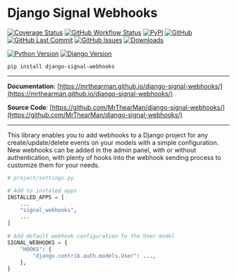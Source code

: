 # Django Signal Webhooks

[![Coverage Status][coverage-badge]][coverage]
[![GitHub Workflow Status][status-badge]][status]
[![PyPI][pypi-badge]][pypi]
[![GitHub][licence-badge]][licence]
[![GitHub Last Commit][repo-badge]][repo]
[![GitHub Issues][issues-badge]][issues]
[![Downloads][downloads-badge]][pypi]

[![Python Version][version-badge]][pypi]
[![Django Version][django-badge]][pypi]

```shell
pip install django-signal-webhooks
```

---

**Documentation**: [https://mrthearman.github.io/django-signal-webhooks/](https://mrthearman.github.io/django-signal-webhooks/)

**Source Code**: [https://github.com/MrThearMan/django-signal-webhooks/](https://github.com/MrThearMan/django-signal-webhooks/)

---

This library enables you to add webhooks to a Django project for any create/update/delete
events on your models with a simple configuration. New webhooks can be added in the
admin panel, with or without authentication, with plenty of hooks into the webhook sending
process to customize them for your needs.

```python
# project/settings.py

# Add to instaled apps
INSTALLED_APPS = [
    ...
    "signal_webhooks",
    ...
]

# Add default webhook configuration to the User model
SIGNAL_WEBHOOKS = {
    "HOOKS": {
        "django.contrib.auth.models.User": ...,
    },
}
```

[coverage-badge]: https://coveralls.io/repos/github/MrThearMan/django-signal-webhooks/badge.svg?branch=main
[status-badge]: https://img.shields.io/github/workflow/status/MrThearMan/django-signal-webhooks/Test
[pypi-badge]: https://img.shields.io/pypi/v/django-signal-webhooks
[licence-badge]: https://img.shields.io/github/license/MrThearMan/django-signal-webhooks
[repo-badge]: https://img.shields.io/github/last-commit/MrThearMan/django-signal-webhooks
[issues-badge]: https://img.shields.io/github/issues-raw/MrThearMan/django-signal-webhooks
[version-badge]: https://img.shields.io/pypi/pyversions/django-signal-webhooks
[downloads-badge]: https://img.shields.io/pypi/dm/django-signal-webhooks
[django-badge]: https://img.shields.io/pypi/djversions/django-signal-webhooks

[coverage]: https://coveralls.io/github/MrThearMan/django-signal-webhooks?branch=main
[status]: https://github.com/MrThearMan/django-signal-webhooks/actions/workflows/test.yml
[pypi]: https://pypi.org/project/django-signal-webhooks
[licence]: https://github.com/MrThearMan/django-signal-webhooks/blob/main/LICENSE
[repo]: https://github.com/MrThearMan/django-signal-webhooks/commits/main
[issues]: https://github.com/MrThearMan/django-signal-webhooks/issues
